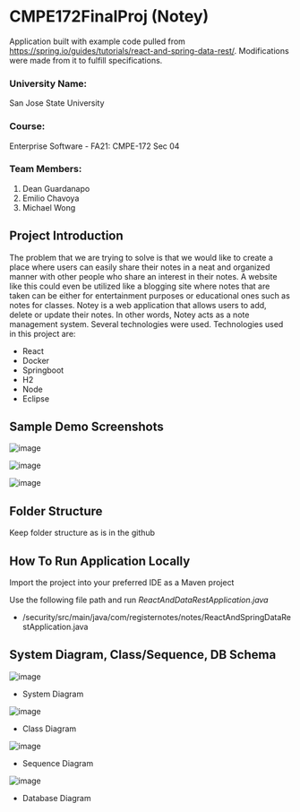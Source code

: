 # CMPE172FinalProj (Notey)

Application built with example code pulled from https://spring.io/guides/tutorials/react-and-spring-data-rest/.
Modifications were made from it to fulfill specifications.

### University Name: 
San Jose State University
### Course:
Enterprise Software - FA21: CMPE-172 Sec 04 
### Team Members:
1. Dean Guardanapo
2. Emilio Chavoya
3. Michael Wong
## Project Introduction
The problem that we are trying to solve is that we would like to create a place where users can easily share their notes in a neat and organized manner with other people who share an interest in their notes. A website like this could even be utilized like a blogging site where notes that are taken can be either for entertainment purposes or educational ones such as notes for classes.
Notey is a web application that allows users to add, delete or update their notes. 
In other words, Notey acts as a note management system. Several technologies were used.
Technologies used in this project are:
* React
* Docker
* Springboot
* H2
* Node
* Eclipse
## Sample Demo Screenshots
![image](https://user-images.githubusercontent.com/54638283/144171298-3f6574f5-0c78-40e9-99e5-f14cf1205598.png)

![image](https://user-images.githubusercontent.com/54638283/144171419-1a5a2142-3e04-418e-9a67-62e9db479cfc.png)

![image](https://user-images.githubusercontent.com/54638283/144171450-ebe65141-f7a2-4b9e-88d4-eccea173ce79.png)

## Folder Structure
Keep folder structure as is in the github

## How To Run Application Locally
Import the project into your preferred IDE as a Maven project

Use the following file path and run *ReactAndDataRestApplication.java*
* <your-file-path-here>/security/src/main/java/com/registernotes/notes/ReactAndSpringDataRestApplication.java

## System Diagram, Class/Sequence, DB Schema 
![image](https://user-images.githubusercontent.com/54638283/144174518-8e32d9a6-533f-4294-9b0f-4a8e798ce74f.png)
* System Diagram

![image](https://user-images.githubusercontent.com/54638283/144174591-dc9d426c-06ba-412c-95c7-c0a3ff4dcc5c.png)
* Class Diagram
  
![image](https://user-images.githubusercontent.com/54638283/144174643-04aceb85-f7d5-4299-bb1b-f1288468e7ca.png)

* Sequence Diagram
  
![image](https://user-images.githubusercontent.com/54638283/144174702-5e013ab8-05cc-4f6e-b9c1-cb6791d24cd8.png)
* Database Diagram
